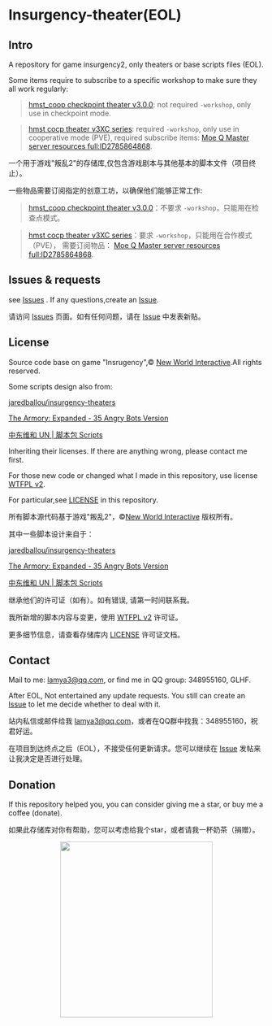 # Insurgency-theater(EOL)

## Intro

A repository for game insurgency2, only theaters or base scripts files (EOL).

Some items require to subscribe to a specific workshop to make sure they all work regularly:

>[hmst_coop checkpoint theater v3.0.0](https://gitee.com/polarised/insurgency-theater/releases/v3.0.0): not required `-workshop`, only use in checkpoint mode.

>[hmst cocp theater v3XC series](https://gitee.com/polarised/insurgency-theater/releases/v3.X.C): required `-workshop`, only use in cooperative mode (PVE), required subscribe items:
>[Moe Q Master server resources full:ID2785864868](https://steamcommunity.com/sharedfiles/filedetails/?id=2785864868).

一个用于游戏"叛乱2"的存储库,仅包含游戏剧本与其他基本的脚本文件（项目终止）。

一些物品需要订阅指定的创意工坊，以确保他们能够正常工作:

>[hmst_coop checkpoint theater v3.0.0](https://gitee.com/polarised/insurgency-theater/releases/v3.0.0)：不要求 `-workshop`，只能用在检查点模式。

>[hmst cocp theater v3XC series](https://gitee.com/polarised/insurgency-theater/releases/v3.X.C)：要求 `-workshop`，只能用在合作模式（PVE）， 需要订阅物品：
>[Moe Q Master server resources full:ID2785864868](https://steamcommunity.com/sharedfiles/filedetails/?id=2785864868).

## Issues & requests

see [Issues](https://gitee.com/polarised/insurgency-theater/issues?assignee_id=&author_id=&branch=&collaborator_ids=&issue_search=&label_ids=&label_text=&milestone_id=&priority=&private_issue=&program_id=&project_id=polarised%2Finsurgency-theater&project_type=&scope=&sort=&state=all&target_project=) . If any questions,create an [Issue](https://gitee.com/polarised/insurgency-theater/issues/new).

请访问 [Issues](https://gitee.com/polarised/insurgency-theater/issues?assignee_id=&author_id=&branch=&collaborator_ids=&issue_search=&label_ids=&label_text=&milestone_id=&priority=&private_issue=&program_id=&project_id=polarised%2Finsurgency-theater&project_type=&scope=&sort=&state=all&target_project=) 页面。如有任何问题，请在 [Issue](https://gitee.com/polarised/insurgency-theater/issues/new) 中发表新贴。


## License

Source code base on game "Insrugency",© [New World Interactive](https://newworldinteractive.com/).All rights reserved.

Some scripts design also from:

[jaredballou/insurgency-theaters](https://github.com/jaredballou/insurgency-theaters)

[The Armory: Expanded - 35 Angry Bots Version](https://steamcommunity.com/sharedfiles/filedetails/?id=859127166)

[中东维和 UN | 脚本包 Scripts](https://steamcommunity.com/sharedfiles/filedetails/?id=1938651197)

Inheriting their licenses. If there are anything wrong, please contact me first.

For those new code or changed what I made in this repository, use license [WTFPL v2](https://directory.fsf.org/wiki/License:WTFPL).

For particular,see [LICENSE](https://gitee.com/polarised/insurgency-theater/raw/master/LICENSE) in this repository.


所有脚本源代码基于游戏"叛乱2"，©[New World Interactive](https://newworldinteractive.com/) 版权所有。

其中一些脚本设计来自于：

[jaredballou/insurgency-theaters](https://github.com/jaredballou/insurgency-theaters)

[The Armory: Expanded - 35 Angry Bots Version](https://steamcommunity.com/sharedfiles/filedetails/?id=859127166)

[中东维和 UN | 脚本包 Scripts](https://steamcommunity.com/sharedfiles/filedetails/?id=1938651197)

继承他们的许可证（如有）。如有错误, 请第一时间联系我。

我所新增的脚本内容与变更，使用 [WTFPL v2](https://directory.fsf.org/wiki/License:WTFPL) 许可证。

更多细节信息，请查看存储库内 [LICENSE](https://gitee.com/polarised/insurgency-theater/raw/master/LICENSE) 许可证文档。

## Contact

Mail to me: lamya3@qq.com, or find me in QQ group: 348955160, GLHF.

After EOL, Not entertained any update requests. You still can create an [Issue](https://gitee.com/polarised/insurgency-theater/issues/new) to let me decide whether to deal with it.

站内私信或邮件给我 lamya3@qq.com，或者在QQ群中找我：348955160，祝君好运。

在项目到达终点之后（EOL），不接受任何更新请求。您可以继续在 [Issue](https://gitee.com/polarised/insurgency-theater/issues/new) 发帖来让我决定是否进行处理。

## Donation

If this repository helped you, you can consider giving me a star, or buy me a coffee (donate).

如果此存储库对你有帮助，您可以考虑给我个star，或者请我一杯奶茶（捐赠）。

<div align=center><img src="https://gitee.com/polarised/gendat/raw/master/wcpqr.png" width = "300" height = "346" />






